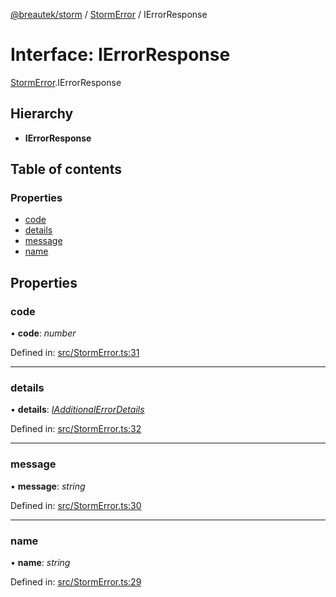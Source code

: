 [@breautek/storm](../README.md) / [StormError](../modules/stormerror.md) / IErrorResponse

# Interface: IErrorResponse

[StormError](../modules/stormerror.md).IErrorResponse

## Hierarchy

* **IErrorResponse**

## Table of contents

### Properties

- [code](stormerror.ierrorresponse.md#code)
- [details](stormerror.ierrorresponse.md#details)
- [message](stormerror.ierrorresponse.md#message)
- [name](stormerror.ierrorresponse.md#name)

## Properties

### code

• **code**: *number*

Defined in: [src/StormError.ts:31](https://github.com/breautek/storm/blob/4e204d2/src/StormError.ts#L31)

___

### details

• **details**: [*IAdditionalErrorDetails*](stormerror.iadditionalerrordetails.md)

Defined in: [src/StormError.ts:32](https://github.com/breautek/storm/blob/4e204d2/src/StormError.ts#L32)

___

### message

• **message**: *string*

Defined in: [src/StormError.ts:30](https://github.com/breautek/storm/blob/4e204d2/src/StormError.ts#L30)

___

### name

• **name**: *string*

Defined in: [src/StormError.ts:29](https://github.com/breautek/storm/blob/4e204d2/src/StormError.ts#L29)
